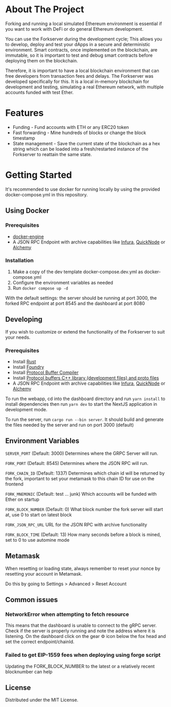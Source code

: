 <!-- ABOUT THE PROJECT -->
# About The Project
Forking and running a local simulated Ethereum environment is essential if you want to work with DeFi or do general Ethereum development.

You can use the Forkserver during the development cycle; This allows you to develop, deploy and test your dApps in a secure and deterministic environment.
Smart contracts, once implemented on the blockchain, are immutable, so it is important to test and debug smart contracts before deploying them on the blockchain.

Therefore, it is important to have a local blockchain environment that can free developers from transaction fees and delays.
The Forkserver was developed specifically for this.
It is a local in-memory blockchain for development and testing, simulating a real Ethereum network, with multiple accounts funded with test Ether.

<!-- Features -->
# Features

- Funding - Fund accounts with ETH or any ERC20 token
- Fast forwarding - Mine hundreds of blocks or change the block timestamp
- State management - Save the current state of the blockchain as a hex string which can be loaded into a fresh/restarted instance of the Forkserver to reattain the same state.

<!-- Getting Started -->
# Getting Started
It's recommended to use docker for running locally by using the provided docker-compose.yml in this repository.

## Using Docker

### Prerequisites
- [docker-engine](https://docs.docker.com/engine/install/)
- A JSON RPC Endpoint with archive capabilities like [Infura](https://www.infura.io/), [QuickNode](https://www.quicknode.com/) or [Alchemy](https://www.alchemy.com/)

### Installation
1. Make a copy of the dev template docker-compose.dev.yml as docker-compose.yml
2. Configure the environment variables as needed
3. Run `docker compose up -d`

With the default settings: the server should be running at port 3000, the forked RPC endpoint at port 8545 and the dashboard at port 8080

## Developing
If you wish to customize or extend the functionality of the Forkserver to suit your needs.

### Prerequisites
- Install [Rust](https://www.rust-lang.org/tools/install)
- Install [Foundry](https://book.getfoundry.sh/getting-started/installation)
- Install [Protocol Buffer Compiler](https://grpc.io/docs/protoc-installation)
- Install [Protocol buffers C++ library (development files) and proto files](https://packages.debian.org/sid/libprotobuf-dev)
- A JSON RPC Endpoint with archive capabilities like [Infura](https://www.infura.io), [QuickNode](https://www.quicknode.com) or [Alchemy](https://www.alchemy.com)

To run the webapp, cd into the dashboard directory and run `yarn install` to install dependencies then run `yarn dev` to start the NextJS application in development mode.

To run the server, run `cargo run --bin server`. It should build and generate the files needed by the server and run on port 3000 (default)

## Environment Variables
`SERVER_PORT` (Default: 3000)  Determines where the GRPC Server will run.

`FORK_PORT` (Default: 8545) Determines where the JSON RPC will run.

`FORK_CHAIN_ID` (Default: 1337) Determines which chain id will be returned by the fork, important to set your metamask to this chain ID for use on the frontend  

`FORK_MNEMONIC` (Default: test ... junk) Which accounts will be funded with Ether on startup

`FORK_BLOCK_NUMBER` (Default: 0) What block number the fork server will start at, use 0 to start on latest block

`FORK_JSON_RPC_URL` URL for the JSON RPC with archive functionality

`FORK_BLOCK_TIME` (Default: 13) How many seconds before a block is mined, set to 0 to use automine mode

## Metamask
When resetting or loading state, always remember to reset your nonce by resetting your account in Metamask.

Do this by going to Settings > Advanced > Reset Account 

## Common issues
### NetworkError when attempting to fetch resource

This means that the dashboard is unable to connect to the gRPC server.
Check if the server is properly running and note the address where it is listening.
On the dashboard click on the gear ⚙ icon below the fox head and set the correct endpoint/chainId.

### Failed to get EIP-1559 fees when deploying using forge script

Updating the FORK_BLOCK_NUMBER to the latest or a relatively recent blocknumber can help

<!-- LICENSE -->
## License

Distributed under the MIT License.
